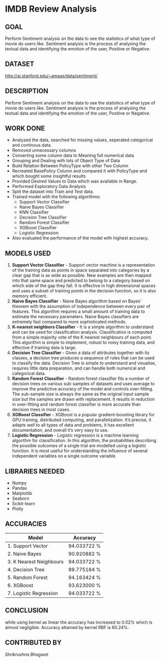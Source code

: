 
  

# IMDB Review Analysis

  

## GOAL

  
Perform Sentiment analysis on the data to see the statistics of what type of movie do users like. Sentiment analysis is the process of analysing the textual data and identifying the emotion of the user, Positive or Negative.


## DATASET

  
http://ai.stanford.edu/~amaas/data/sentiment/  

## DESCRIPTION
  
Perform Sentiment analysis on the data to see the statistics of what type of movie do users like. Sentiment analysis is the process of analysing the textual data and identifying the emotion of the user, Positive or Negative.

## WORK DONE

* Analyzed the data, searched for missing values, seperated categorical and continous data.
* Removed unnecessary columns
* Converting some column data to Meaning full numerical data
* Grouping and Dealing with lots of Object Type of Data
* Build Relation Between PolicyType with other Two Column
* Recreated BasePolicy Column and compared it with PolicyType and which bought some insightful results
* Provided Desired Values to Data which was available in Range.
* Performed Exploratory Data Analysis
* Split the dataset into Train and Test data.
* Trained model with the following algorithms:
	* Support Vector Classifier
	* Naive Bayes Classifier
	* KNN Classifier
    * Decision Tree Classifier
    * Random Forest Classifier
    * XGBoost Classifier
    * Logistic Regression
* Also evaluated the performance of the model with highest accuracy.


## MODELS USED

1. **Support Vector Classifier** - Support vector machine is a representation of the training data as points in space separated into categories by a clear gap that is as wide as possible. New examples are then mapped into that same space and predicted to belong to a category based on which side of the gap they fall. It is effective in high dimensional spaces and uses a subset of training points in the decision function, so it is also memory efficient.
2. **Naive Bayes Classifier** - Naive Bayes algorithm based on Bayes’ theorem with the assumption of independence between every pair of features. This algorithm requires a small amount of training data to estimate the necessary parameters. Naive Bayes classifiers are extremely fast compared to more sophisticated methods.
3. **K-nearest neighbors Classifier** - It is a simple algorithm to understand and can be used for classification analysis. Classification is computed from a simple majority vote of the K nearest neighbours of each point. This algorithm is simple to implement, robust to noisy training data, and effective if training data is large.
4. **Decision Tree Classifier** - Given a data of attributes together with its classes, a decision tree produces a sequence of rules that can be used to classify the data. Decision Tree is simple to understand and visualise, requires little data preparation, and can handle both numerical and categorical data.
5. **Random Forest Classifier** - Random forest classifier fits a number of decision trees on various sub-samples of datasets and uses average to improve the predictive accuracy of the model and controls over-fitting. The sub-sample size is always the same as the original input sample size but the samples are drawn with replacement.  It results in reduction in over-fitting and random forest classifier is more accurate than decision trees in most cases.
6. **XGBoost Classifier** - XGBoost is a popular gradient-boosting library for GPU training, distributed computing, and parallelization. It’s precise, it adapts well to all types of data and problems, it has excellent documentation, and overall it’s very easy to use. 
7. **Logistic Regression** - Logistic regression is a machine learning algorithm for classification. In this algorithm, the probabilities describing the possible outcomes of a single trial are modelled using a logistic function. It is most useful for understanding the influence of several independent variables on a single outcome variable.



  
## LIBRARIES NEEDED

* Numpy
* Pandas
* Matplotlib
* Seaborn
* Scikit-learn
* Plotly

  

## ACCURACIES

| **Model** | Accuracy | 
| --- | --- |
|1. Support Vector|94.033722 % |
|2. Naive Bayes |90.920882 % |
|3. K Nearest Neighbours|94.033722 % |
|4. Decision Tree|89.775184 % |
|5. Random Forest |94.163424 % |
|6. XGBoost |93.623000 % |
|7. Logistic Regression | 94.033722 % | 



## CONCLUSION

while using kernel as linear the accuracy has increased to 0.02% which is almost negligible. Accuracy attained by kernel RBF is 60.24%.

## CONTRIBUTED BY

*Shrikrushna Bhagwat*
